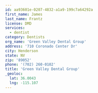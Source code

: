 ```yaml
---
id: aa93601e-0207-4832-a1a9-199c7a64292a
first_name: James
last_name: Frantz
license: DMD
services:
  - dentist
category: Dentists
org_name: 'Green Valley Dental Group'
address: '710 Coronado Center Dr'
city: Henderson
state: NV
zip: '89052'
phone: '(702) 260-0102'
title: 'Green Valley Dental Group'
_geoloc:
  lat: 36.0043
  lng: -115.107
---
```


